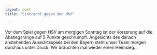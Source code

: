 ```yaml
---
layout: post
title: "Eintracht gegen den HSV"

---
```


Vor dem Spiel gegen HSV am morgigen Sonntag ist der Vorsprung auf die Abstiegsränge auf 5 Punkte geschrumpft. Angesichts des danach anstehenden Auswärtsspiels bei den Bayern steht unser Team morgen durchaus unter Druck. Wir bräuchten mal wieder einen Heimsieg...


